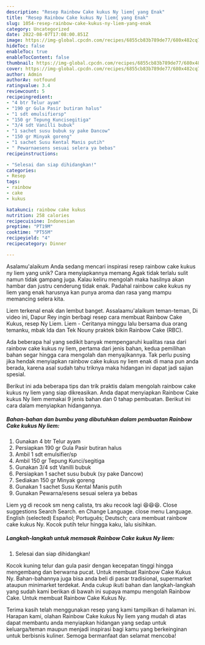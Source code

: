 ```yaml
---
description: "Resep Rainbow Cake kukus Ny liem{ yang Enak"
title: "Resep Rainbow Cake kukus Ny liem{ yang Enak"
slug: 1054-resep-rainbow-cake-kukus-ny-liem-yang-enak
category: Uncategorized
date: 2022-08-07T17:08:00.851Z
image: https://img-global.cpcdn.com/recipes/6855cb83b789de77/680x482cq70/rainbow-cake-kukus-ny-liem-foto-resep-utama.jpg
hideToc: false
enableToc: true
enableTocContent: false
thumbnail: https://img-global.cpcdn.com/recipes/6855cb83b789de77/680x482cq70/rainbow-cake-kukus-ny-liem-foto-resep-utama.jpg
cover: https://img-global.cpcdn.com/recipes/6855cb83b789de77/680x482cq70/rainbow-cake-kukus-ny-liem-foto-resep-utama.jpg
author: Admin
authorAv: notfound
ratingvalue: 3.4
reviewcount: 5
recipeingredient:
- "4 btr Telur ayam"
- "190 gr Gula Pasir butiran halus"
- "1 sdt emulsifiersp"
- "150 gr Tepung Kuncisegitiga"
- "3/4 sdt Vanilli bubuk"
- "1 sachet susu bubuk sy pake Dancow"
- "150 gr Minyak goreng"
- "1 sachet Susu Kental Manis putih"
- " Pewarnaesens sesuai selera ya bebas"
recipeinstructions:

- "Selesai dan siap dihidangkan!"
categories:
- Resep
tags:
- rainbow
- cake
- kukus

katakunci: rainbow cake kukus 
nutrition: 258 calories
recipecuisine: Indonesian
preptime: "PT19M"
cooktime: "PT55M"
recipeyield: "4"
recipecategory: Dinner

---
```



Asalamu'alaikum Anda sedang mencari inspirasi resep rainbow cake kukus ny liem yang unik? Cara menyiapkannya memang Agak tidak terlalu sulit namun tidak gampang juga. Kalau keliru mengolah maka hasilnya akan hambar dan justru cenderung tidak enak. Padahal rainbow cake kukus ny liem yang enak harusnya kan punya aroma dan rasa yang mampu memancing selera kita.


Liem terkenal enak dan lembut banget. Assalaamu&#39;alaikum teman-teman, Di video ini, Dapur Rey ingin berbagi resep cara membuat Rainbow Cake Kukus, resep Ny Liem. Liem - Ceritanya minggu lalu bersama dua orang temanku, mbak Ida dan Tek Nouny praktek bikin Rainbow Cake (RBC).

Ada beberapa hal yang sedikit banyak mempengaruhi kualitas rasa dari rainbow cake kukus ny liem, pertama dari jenis bahan, kedua pemilihan bahan segar hingga cara mengolah dan menyajikannya. Tak perlu pusing jika hendak menyiapkan rainbow cake kukus ny liem enak di mana pun anda berada, karena asal sudah tahu triknya maka hidangan ini dapat jadi sajian spesial.


Berikut ini ada beberapa tips dan trik praktis dalam mengolah rainbow cake kukus ny liem yang siap dikreasikan. Anda dapat menyiapkan Rainbow Cake kukus Ny liem memakai 9 jenis bahan dan 0 tahap pembuatan. Berikut ini cara dalam menyiapkan hidangannya.

<!--inarticleads1-->

##### Bahan-bahan dan bumbu yang dibutuhkan dalam pembuatan Rainbow Cake kukus Ny liem:

1. Gunakan 4 btr Telur ayam
1. Persiapkan 190 gr Gula Pasir butiran halus
1. Ambil 1 sdt emulsifier/sp
1. Ambil 150 gr Tepung Kunci/segitiga
1. Gunakan 3/4 sdt Vanilli bubuk
1. Persiapkan 1 sachet susu bubuk (sy pake Dancow)
1. Sediakan 150 gr Minyak goreng
1. Gunakan 1 sachet Susu Kental Manis putih
1. Gunakan  Pewarna/esens sesuai selera ya bebas


Liem yg di recook sm neng calista, trs aku recook lagi 😆😆😆. Close suggestions Search Search. en Change Language. close menu Language. English (selected) Español; Português; Deutsch; cara membuat rainbow cake kukus Ny. Kocok putih telur hingga kaku, lalu sisihkan. 

<!--inarticleads2-->

##### Langkah-langkah untuk memasak Rainbow Cake kukus Ny liem:


1. Selesai dan siap dihidangkan!

Kocok kuning telur dan gula pasir dengan kecepatan tinggi hingga mengembang dan berwarna pucat. Untuk membuat Rainbow Cake Kukus Ny. Bahan-bahannya juga bisa anda beli di pasar tradisional, supermarket ataupun minimarket terdekat. Anda cukup ikuti bahan dan langkah-langkah yang sudah kami berikan di bawah ini supaya mampu mengolah Rainbow Cake. Untuk membuat Rainbow Cake Kukus Ny. 

Terima kasih telah menggunakan resep yang kami tampilkan di halaman ini. Harapan kami, olahan Rainbow Cake kukus Ny liem yang mudah di atas dapat membantu anda menyiapkan hidangan yang sedap untuk keluarga/teman maupun menjadi inspirasi bagi kamu yang berkeinginan untuk berbisnis kuliner. Semoga bermanfaat dan selamat mencoba!
